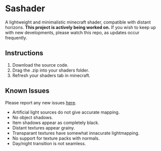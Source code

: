 # Sashader
A lightweight and minimalistic minecraft shader, compatible with distant horizons.
**This project is actively being worked on.** If you wish to keep up with new developments, please watch this repo, as updates occur frequently.

## Instructions
1. Download the source code.
2. Drag the .zip into your shaders folder.
3. Refresh your shaders tab in minecraft.

## Known Issues
Please report any new issues [here](https://github.com/rccts/sashader/issues/new).
- Artificial light sources do not give accurate mapping.
- No object shadows.
- Item shadows appear as completely black.
- Distant textures appear grainy.
- Transparant textures have somewhat innacurate lightmapping.
- No support for texture packs with normals.
- Day/night transition is not seamless.
